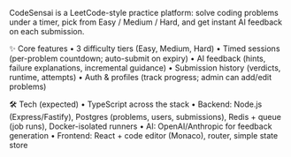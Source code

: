 CodeSensai is a LeetCode-style practice platform: solve coding problems under a timer, pick from Easy / Medium / Hard, and get instant AI feedback on each submission.

✨ Core features
	•	3 difficulty tiers (Easy, Medium, Hard)
	•	Timed sessions (per-problem countdown; auto-submit on expiry)
	•	AI feedback (hints, failure explanations, incremental guidance)
	•	Submission history (verdicts, runtime, attempts)
	•	Auth & profiles (track progress; admin can add/edit problems)

🛠 Tech (expected)
	•	TypeScript across the stack
	•	Backend: Node.js (Express/Fastify), Postgres (problems, users, submissions), Redis + queue (job runs), Docker-isolated runners
	•	AI: OpenAI/Anthropic for feedback generation
	•	Frontend: React + code editor (Monaco), router, simple state store
